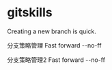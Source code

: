 # gitskills
Creating a new branch is quick.

分支策略管理 Fast forward --no-ff

分支策略管理2 Fast forward --no-ff
